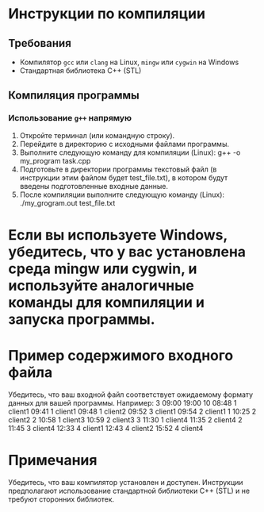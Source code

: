 # Инструкции по компиляции

## Требования
- Компилятор `gcc` или `clang` на Linux, `mingw` или `cygwin` на Windows
- Стандартная библиотека C++ (STL)

## Компиляция программы

### Использование `g++` напрямую

1. Откройте терминал (или командную строку).
2. Перейдите в директорию с исходными файлами программы.
3. Выполните следующую команду для компиляции (Linux):
   g++ -o my_program task.cpp
4. Подготовьте в директории программы текстовый файл (в инструкции этим файлом будет test_file.txt), в котором будут введены подготовленные входные данные.
5. После компиляции выполните следующую команду (Linux):
   ./my_grogram.out test_file.txt

# Если вы используете Windows, убедитесь, что у вас установлена среда mingw или cygwin, и используйте аналогичные команды для компиляции и запуска программы.

# Пример содержимого входного файла
Убедитесь, что ваш входной файл соответствует ожидаемому формату данных для вашей программы. Например:
3
09:00 19:00
10
08:48 1 client1
09:41 1 client1
09:48 1 client2
09:52 3 client1
09:54 2 client1 1
10:25 2 client2 2
10:58 1 client3
10:59 2 client3 3
11:30 1 client4
11:35 2 client4 2
11:45 3 client4
12:33 4 client1
12:43 4 client2
15:52 4 client4

# Примечания
Убедитесь, что ваш компилятор установлен и доступен.
Инструкции предполагают использование стандартной библиотеки C++ (STL) и не требуют сторонних библиотек.
